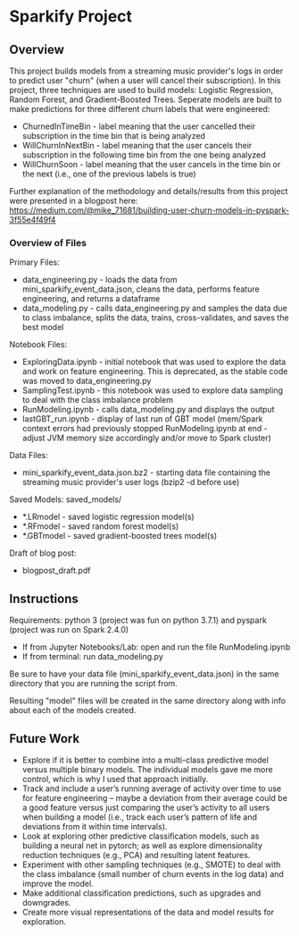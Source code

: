 # Sparkify Project

## Overview

This project builds models from a streaming music provider's logs in order to predict user "churn" (when a user will cancel their subscription). In this project, three techniques are used to build models: Logistic Regression, Random Forest, and Gradient-Boosted Trees. Seperate models are built to make predictions for three different churn labels that were engineered:

* ChurnedInTimeBin - label meaning that the user cancelled their subscription in the time bin that is being analyzed
* WillChurnInNextBin - label meaning that the user cancels their subscription in the following time bin from the one being analyzed
* WillChurnSoon - label meaning that the user cancels in the time bin or the next (i.e., one of the previous labels is true)

Further explanation of the methodology and details/results from this project were presented in a blogpost here:
https://medium.com/@mike_71681/building-user-churn-models-in-pyspark-3f55e4f49f4

### Overview of Files

Primary Files:
* data_engineering.py - loads the data from mini_sparkify_event_data.json, cleans the data, performs feature engineering, and returns a dataframe
* data_modeling.py - calls data_engineering.py and samples the data due to class imbalance, splits the data, trains, cross-validates, and saves the best model

Notebook Files:
* ExploringData.ipynb - initial notebook that was used to explore the data and work on feature engineering. This is deprecated, as the stable code was moved to data_engineering.py
* SamplingTest.ipynb - this notebook was used to explore data sampling to deal with the class imbalance problem
* RunModeling.ipynb - calls data_modeling.py and displays the output
* lastGBT_run.ipynb - display of last run of GBT model (mem/Spark context errors had previously stopped RunModeling.ipynb at end - adjust JVM memory size accordingly and/or move to Spark cluster)

Data Files:
* mini_sparkify_event_data.json.bz2 - starting data file containing the streaming music provider's user logs (bzip2 -d before use)

Saved Models: saved_models/
* *.LRmodel - saved logistic regression model(s)
* *.RFmodel - saved random forest model(s)
* *.GBTmodel - saved gradient-boosted trees model(s)

Draft of blog post:
* blogpost_draft.pdf

## Instructions

Requirements: python 3 (project was fun on python 3.7.1) and pyspark (project was run on Spark 2.4.0)

* If from Jupyter Notebooks/Lab: open and run the file RunModeling.ipynb
* If from terminal: run data_modeling.py

Be sure to have your data file (mini_sparkify_event_data.json) in the same directory that you are running the script from.

Resulting "model" files will be created in the same directory along with info about each of the models created.

## Future Work

* Explore if it is better to combine into a multi-class predictive model versus multiple binary models. The individual models gave me more control, which is why I used that approach initially.
* Track and include a user’s running average of activity over time to use for feature engineering – maybe a deviation from their average could be a good feature versus just comparing the user’s activity to all users when building a model (i.e., track each user’s pattern of life and deviations from it within time intervals).
* Look at exploring other predictive classification models, such as building a neural net in pytorch; as well as explore dimensionality reduction techniques (e.g., PCA) and resulting latent features.
* Experiment with other sampling techniques (e.g., SMOTE) to deal with the class imbalance (small number of churn events in the log data) and improve the model.
* Make additional classification predictions, such as upgrades and downgrades.
* Create more visual representations of the data and model results for exploration.  

